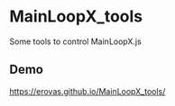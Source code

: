 # MainLoopX_tools
Some tools to control MainLoopX.js

## Demo

https://erovas.github.io/MainLoopX_tools/